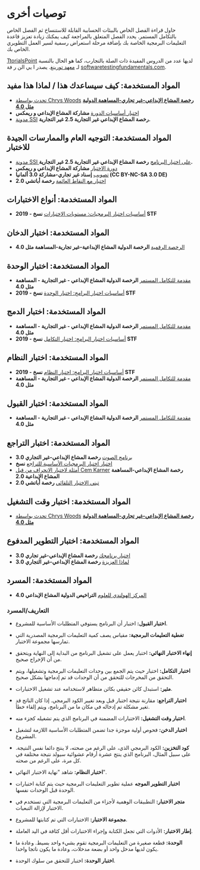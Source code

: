 # توصيات أخرى

حاول قراءة الفصل الخاص بالبيئات الحسابية القابلة للاستنساخ ثم الفصل الخاص بالتكامل المستمر. يحدد الفصل المتعلق بالمراجعة كيف يمكنك زيادة تعزيز قاعدة التعليمات البرمجية الخاصة بك بإضافة مرحلة استعراض رسمية لسير العمل التطويري الخاص بك.

[TtorialsPoint](https://www.tutorialspoint.com/software_testing/) لديها عدد من الدروس المفيدة ذات الصلة بالتجارب، كما هو الحال بالنسبة لـ [معهد تورينغ](https://alan-turing-institute.github.io/rsd-engineeringcourse/ch03tests/01testingbasics.html). يصدر ا<unk> يي الن<unk> ر فة [softwaretestingfundamentals.com](http://softwaretestingfundamentals.com).

## المواد المستخدمة: كيف سيساعدك هذا / لماذا هذا مفيد

- [تحدث بواسطة Chrys Woods](https://drive.google.com/file/d/1CBTAhCVixccui1DjeUT13qh6ga5SDXjl/view) [**رخصة المشاع الإبداعي-غير تجاري-المساهمة الدولية مثل 4.0**](https://chryswoods.com/main/copyright.html)
- [إختبار أساسيات الدورة](https://alan-turing-institute.github.io/rsd-engineeringcourse/ch03tests/01testingbasics.html) **مشاركة المشاع الإبداعي و ريمكس**
- [مدونة SSI](https://www.software.ac.uk/resources/guides/testing-your-software?_ga=2.39233514.830272891.1552653652-1336468516.1531506806) **رخصة المشاع الإبداعي غير التجارية 2.5 غير التجارية.**

## المواد المستخدمة: التوجيه العام والممارسات الجيدة للاختبار

- [مدونة SSI على اختبار البرنامج](https://www.software.ac.uk/resources/guides/testing-your-software?_ga=2.39233514.830272891.1552653652-1336468516.1531506806) **رخصة المشاع الإبداعي غير التجارية 2.5 غير التجارية.**
- [دورة الاختبار](https://alan-turing-institute.github.io/rsd-engineeringcourse/ch03tests/03pytest.html) **مشاركة المشاع الإبداعي و ريمكس**
- [تصويب](https://www.vogella.com/tutorials/Mockito/article.html) **إسناد غير تجاري-مشاركة 3.0 ألمانيا (CC BY-NC-SA 3.0 DE)**
- [اختبار مع النقاط العائمة](https://github.com/softwaresaved/automated_testing/blob/master/README.md) **رخصة أباتشي 2.0**

## المواد المستخدمة: أنواع الاختبارات

- [أساسيات اختبار البرمجيات: مستويات الاختبارات](http://softwaretestingfundamentals.com/software-testing-levels/) **نسخ - 2019 STF**

## المواد المستخدمة: اختبار الدخان

- [الرخصة الرقمية](https://www.digitalocean.com/community/tutorials/an-introduction-to-continuous-integration-delivery-and-deployment) **الرخصة الدولية المشاع الإبداعية-غير تجارية-المساهمة مثل 4.0**

## المواد المستخدمة: اختبار الوحدة

- [مقدمة للتكامل المستمر](https://www.digitalocean.com/community/tutorials/an-introduction-to-continuous-integration-delivery-and-deployment) **الرخصة الدولية المشاع الإبداعي - غير التجارية - المساهمة مثل 4.0**
- [أساسيات اختبار البرامج: اختبار الوحدة](http://softwaretestingfundamentals.com/unit-testing/) **نسخ - 2019 STF**

## المواد المستخدمة: اختبار الدمج

- [مقدمة للتكامل المستمر](https://www.digitalocean.com/community/tutorials/an-introduction-to-continuous-integration-delivery-and-deployment) **الرخصة الدولية المشاع الإبداعي - غير التجارية - المساهمة مثل 4.0**
- [أساسيات اختبار البرامج: اختبار التكامل](http://softwaretestingfundamentals.com/integration-testing/) **نسخ - 2019 STF**

## المواد المستخدمة: اختبار النظام

- [أساسيات اختبار البرامج: اختبار النظام](http://softwaretestingfundamentals.com/system-testing/) **نسخ - 2019 STF**
- [مقدمة للتكامل المستمر](https://www.digitalocean.com/community/tutorials/an-introduction-to-continuous-integration-delivery-and-deployment) **الرخصة الدولية المشاع الإبداعي - غير التجارية - المساهمة مثل 4.0**

## المواد المستخدمة: اختبار القبول
- [مقدمة للتكامل المستمر](https://www.digitalocean.com/community/tutorials/an-introduction-to-continuous-integration-delivery-and-deployment) **الرخصة الدولية المشاع الإبداعي - غير التجارية - المساهمة مثل 4.0**

## المواد المستخدمة: اختبار التراجع

- [برنامج الصوت](http://soundsoftware.ac.uk/unit-testing-why-bother/) **رخصة المشاع الإبداعي-غير التجاري 3.0**
- [اختبار اختبار البرمجيات الأساسية للتراجع](http://softwaretestingfundamentals.com/regression-testing/) **نسخ**
- [أمثلة لاختبار الانحراف من قبل Cem Karner](http://www.testingeducation.org/k04/RegressionExamples.htm) **رخصة المشاع الإبداعي-المساهمة المشاع الإبداعية 2.0**
- [تبني الاختبار التلقائي](https://github.com/softwaresaved/automated_testing/blob/master/README.md) **رخصة أباتشي 2.0**

## المواد المستخدمة: اختبار وقت التشغيل

- [تحدث بواسطة Chrys Woods](https://drive.google.com/file/d/1CBTAhCVixccui1DjeUT13qh6ga5SDXjl/view) [**رخصة المشاع الإبداعي-غير تجاري-المساهمة الدولية مثل 4.0**](https://chryswoods.com/main/copyright.html)

## المواد المستخدمة: اختبار التطوير المدفوع

- [اختبار برنامجك](https://software.ac.uk/resources/guides/testing-your-software) **رخصة المشاع الإبداعي-غير تجاري 3.0**
- [لماذا العزيزة](http://soundsoftware.ac.uk/unit-testing-why-bother/) **رخصة المشاع الإبداعي-غير التجاري 3.0**

## المواد المستخدمة: المسرد

- [المركز الهولندي للعلوم](https://guide.esciencecenter.nl/#/best_practices/testing) **التراخيص الدولية المشاع الإبداعي 4.0**

### التعاريف/المسرد

- **اختبار القبول:** اختبار أن البرنامج يستوفي المتطلبات الأساسية للمشروع.

- **تغطية التعليمات البرمجية:** مقياس يصف كمية التعليمات البرمجية المصدرية التي تمارسها مجموعة الاختبار.

- **إنهاء الاختبار النهائي:** اختبار يعمل على تشغيل البرنامج من البداية إلى النهاية ويتحقق من أن الإخراج صحيح.

- **اختبار التكامل:** اختبار حيث يتم الجمع بين وحدات التعليمات البرمجية وتشغيلها، ويتم التحقق من المخرجات للتحقق من أن الوحدات قد تم إدماجها بشكل صحيح.

- **مثير:** استبدل كائن حقيقي بكائن متظاهر لاستخدامه عند تشغيل الاختبارات.

- **اختبار التراجع:** مقارنة نتيجة اختبار قبل وبعد تغيير الكود البرمجي. إذا كان الناتج قد تغير مشكلة تم إدخاله في مكان ما من البرنامج، ويتم إلقاء خطأ.

- **اختبار وقت التشغيل:** الاختبارات المضمنة في البرنامج الذي يتم تشغيله كجزء منه.

- **اختبار الدخن:** فحوص أولية موجزة جدا تضمن المتطلبات الأساسية اللازمة لتشغيل المشروع.

- **كود التخزين:** الكود البرمجي الذي، على الرغم من صحته، لا ينتج دائما نفس النتيجة. على سبيل المثال، البرنامج الذي ينتج عشرة أرقام عشوائية سيولد نتيجة مختلفة في كل مرة، على الرغم من صحته.

- **اختبار النظام:** شاهد "نهاية الاختبار النهائي".

- **اختبار التطوير الموجه** عملية تطوير التعليمات البرمجية حيث يتم كتابة اختبارات الوحدة قبل الوحدات نفسها.

- **متجر الاختبار:** التطبيقات الوهمية لأجزاء من التعليمات البرمجية التي تستخدم في الاختبار لإزالة التبعيات.

- **مجموعة الاختبار:** الاختبارات التي تم كتابتها للمشروع.

- **إطار الاختبار:** الأدوات التي تجعل الكتابة وإجراء الاختبارات أقل كثافة في اليد العاملة.

- **الوحدة:** قطعة صغيرة من التعليمات البرمجية تقوم بشيء واحد بسيط. وعادة ما يكون لديها مدخل واحد أو بضعة مدخلات، وعادة ما يكون ناتجا واحدا.

- **اختبار الوحدة:** اختبار للتحقق من سلوك الوحدة.
